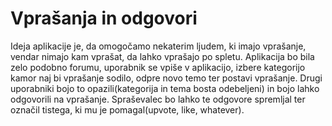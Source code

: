 # Vprašanja in odgovori
Ideja aplikacije je, da omogočamo nekaterim ljudem, ki imajo vprašanje, vendar nimajo kam vprašat, da lahko vprašajo po spletu. Aplikacija bo bila zelo podobno forumu, uporabnik se vpiše v aplikacijo, izbere kategorijo kamor naj bi vprašanje sodilo, odpre novo temo ter postavi vprašanje. Drugi uporabniki bojo to opazili(kategorija in tema bosta odebeljeni) in bojo lahko odgovorili na vprašanje. Spraševalec bo lahko te odgovore spremljal ter označil tistega, ki mu je pomagal(upvote, like, whatever).